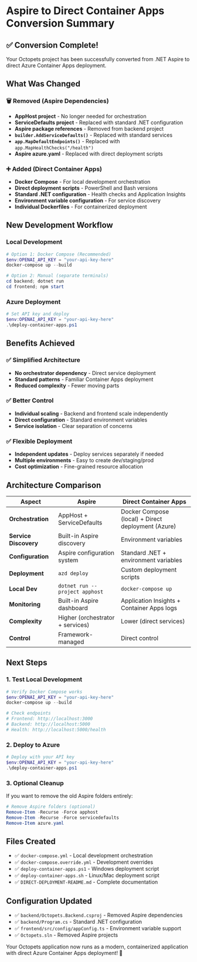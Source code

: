 # Aspire to Direct Container Apps Conversion Summary

## ✅ Conversion Complete!

Your Octopets project has been successfully converted from .NET Aspire to direct Azure Container Apps deployment.

## What Was Changed

### 🗑️ Removed (Aspire Dependencies)
- **AppHost project** - No longer needed for orchestration
- **ServiceDefaults project** - Replaced with standard .NET configuration
- **Aspire package references** - Removed from backend project
- **`builder.AddServiceDefaults()`** - Replaced with standard services
- **`app.MapDefaultEndpoints()`** - Replaced with `app.MapHealthChecks("/health")`
- **Aspire azure.yaml** - Replaced with direct deployment scripts

### ➕ Added (Direct Container Apps)
- **Docker Compose** - For local development orchestration
- **Direct deployment scripts** - PowerShell and Bash versions
- **Standard .NET configuration** - Health checks and Application Insights
- **Environment variable configuration** - For service discovery
- **Individual Dockerfiles** - For containerized deployment

## New Development Workflow

### Local Development
```powershell
# Option 1: Docker Compose (Recommended)
$env:OPENAI_API_KEY = "your-api-key-here"
docker-compose up --build

# Option 2: Manual (separate terminals)
cd backend; dotnet run
cd frontend; npm start
```

### Azure Deployment
```powershell
# Set API key and deploy
$env:OPENAI_API_KEY = "your-api-key-here"
.\deploy-container-apps.ps1
```

## Benefits Achieved

### ✅ Simplified Architecture
- **No orchestrator dependency** - Direct service deployment
- **Standard patterns** - Familiar Container Apps deployment
- **Reduced complexity** - Fewer moving parts

### ✅ Better Control
- **Individual scaling** - Backend and frontend scale independently
- **Direct configuration** - Standard environment variables
- **Service isolation** - Clear separation of concerns

### ✅ Flexible Deployment
- **Independent updates** - Deploy services separately if needed
- **Multiple environments** - Easy to create dev/staging/prod
- **Cost optimization** - Fine-grained resource allocation

## Architecture Comparison

| Aspect | Aspire | Direct Container Apps |
|--------|--------|----------------------|
| **Orchestration** | AppHost + ServiceDefaults | Docker Compose (local) + Direct deployment (Azure) |
| **Service Discovery** | Built-in Aspire discovery | Environment variables |
| **Configuration** | Aspire configuration system | Standard .NET + environment variables |
| **Deployment** | `azd deploy` | Custom deployment scripts |
| **Local Dev** | `dotnet run --project apphost` | `docker-compose up` |
| **Monitoring** | Built-in Aspire dashboard | Application Insights + Container Apps logs |
| **Complexity** | Higher (orchestrator + services) | Lower (direct services) |
| **Control** | Framework-managed | Direct control |

## Next Steps

### 1. Test Local Development
```powershell
# Verify Docker Compose works
$env:OPENAI_API_KEY = "your-api-key-here"
docker-compose up --build

# Check endpoints
# Frontend: http://localhost:3000
# Backend: http://localhost:5000
# Health: http://localhost:5000/health
```

### 2. Deploy to Azure
```powershell
# Deploy with your API key
$env:OPENAI_API_KEY = "your-api-key-here"
.\deploy-container-apps.ps1
```

### 3. Optional Cleanup
If you want to remove the old Aspire folders entirely:
```powershell
# Remove Aspire folders (optional)
Remove-Item -Recurse -Force apphost
Remove-Item -Recurse -Force servicedefaults
Remove-Item azure.yaml
```

## Files Created

- ✅ `docker-compose.yml` - Local development orchestration
- ✅ `docker-compose.override.yml` - Development overrides
- ✅ `deploy-container-apps.ps1` - Windows deployment script
- ✅ `deploy-container-apps.sh` - Linux/Mac deployment script
- ✅ `DIRECT-DEPLOYMENT-README.md` - Complete documentation

## Configuration Updated

- ✅ `backend/Octopets.Backend.csproj` - Removed Aspire dependencies
- ✅ `backend/Program.cs` - Standard .NET configuration
- ✅ `frontend/src/config/appConfig.ts` - Environment variable support
- ✅ `Octopets.sln` - Removed Aspire projects

Your Octopets application now runs as a modern, containerized application with direct Azure Container Apps deployment! 🎉